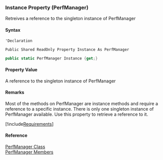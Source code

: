 ﻿### Instance Property (PerfManager)

Retreives a reference to the singleton instance of PerfManager

#### Syntax

```vbnet
'Declaration

Public Shared ReadOnly Property Instance As PerfManager
```

```csharp
public static PerfManager Instance {get;}
```

#### Property Value

A reference to the singleton instance of PerfManager

#### Remarks

Most of the methods on PerfManager are instance methods and require a reference to a specific instance. There is only one singleton instance of PerfManager available. Use this property to retrieve a reference to it.

[!include[Requirements](../partials/requirements.md)]

#### Reference

[PerfManager Class](FChoice.Common~FChoice.Common.PerfManager.md)  
[PerfManager Members](FChoice.Common~FChoice.Common.PerfManager_members.md)